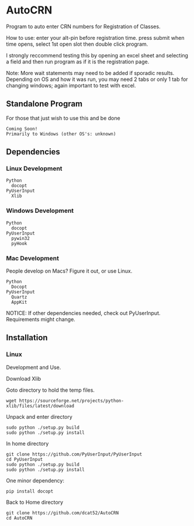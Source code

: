 # AutoCRN

Program to auto enter CRN numbers for Registration of Classes.

How to use: enter your alt-pin before registration time. press submit when time opens, select 1st open slot then double click program.

I strongly reccommend testing this by opening an excel sheet and selecting a field and then run program as if it is the registration page.  

Note: More wait statements may need to be added if sporadic results. Depending on OS and how it was run, you may need 2 tabs or only 1 tab for changing windows; again important to test with excel.

## Standalone Program ##
For those that just wish to use this and be done
```
Coming Soon!
Primarily to Windows (other OS's: unknown)
```

## Dependencies ##

### Linux Development ###
```
Python
  docopt
PyUserInput
  Xlib
```

### Windows Development ###
```
Python
  docopt
PyUserInput
  pywin32
  pyHook
```

### Mac Development ###
People develop on Macs?
Figure it out, or use Linux.
```
Python
  Docopt
PyUserInput
  Quartz
  AppKit
```

NOTICE: If other dependencies needed, check out PyUserInput. Requirements might change.

## Installation ##

### Linux ###
Development and Use.

Download Xlib

Goto directory to hold the temp files.
```
wget https://sourceforge.net/projects/python-xlib/files/latest/download
```

Unpack and enter directory
```
sudo python ./setup.py build
sudo python ./setup.py install
```

In home directory
```
git clone https://github.com/PyUserInput/PyUserInput
cd PyUserInput
sudo python ./setup.py build
sudo python ./setup.py install
```

One minor dependency:
```
pip install docopt
```

Back to Home directory
```
git clone https://github.com/dcat52/AutoCRN
cd AutoCRN
```
